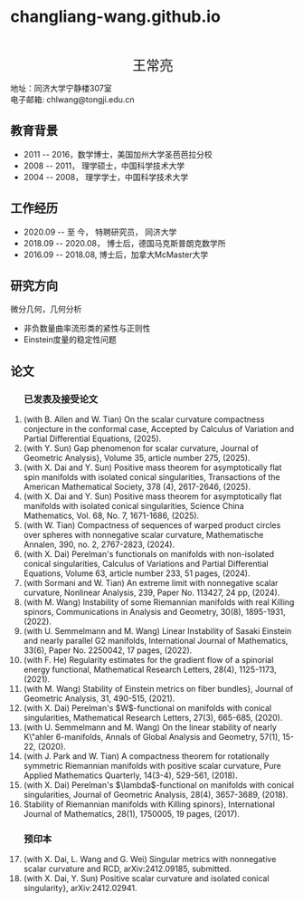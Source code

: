 # changliang-wang.github.io
<html>
  <head>
    <meta charset="UTF-8">  
  </head>
  <body>
    <p>
      <br>
    </p>
    <p align="center">
      <font size="5">王常亮</font>
    </p>
    <p>
      地址：同济大学宁静楼307室   
      <br>
      电子邮箱: chlwang@tongji.edu.cn
    </p>
    <h2 id="education">教育背景</h2>
    <ul>
      <li>
        2011 -- 2016，数学博士，美国加州大学圣芭芭拉分校
      </li>
      <li>
        2008 -- 2011， 理学硕士，中国科学技术大学
      </li>
      <li>
        2004 -- 2008， 理学学士，中国科学技术大学
      </li>
    </ul>
    <h2 id="employment">工作经历</h2>
    <ul>
      <li> 
        2020.09 -- 至 今，   特聘研究员， 同济大学
      </li>
      <li>
        2018.09 -- 2020.08，    博士后，德国马克斯普朗克数学所
      </li>
      <li>
        2016.09 -- 2018.08,      博士后，加拿大McMaster大学
      </li>
    </ul>
    <h2 id="research">研究方向</h2>
    微分几何，几何分析
      <ul>
        <li>
          非负数量曲率流形类的紧性与正则性
        </li>
        <li>
          Einstein度量的稳定性问题
        </li>
     </ul>
    <h2 id="paper">论文</h2>
    <ol>
      <h3 id="publication">已发表及接受论文</h3>
     <li>(with B. Allen and W. Tian) On the scalar curvature compactness conjecture in the conformal case, 
               Accepted by  Calculus of Variation and Partial Differential Equations, (2025).       </li>   
     <li> (with Y. Sun) Gap phenomenon for scalar curvature, 
                Journal of Geometric Analysis}, Volume 35, article number 275, (2025).        </li>  
     <li> (with X. Dai and Y. Sun) Positive mass theorem for asymptotically flat spin manifolds with isolated conical singularities,
              Transactions of the American Mathematical Society, 378 (4), 2617-2646, (2025).   </li>
     <li> (with X. Dai and Y. Sun)  Positive mass theorem for asymptotically flat manifolds with isolated conical singularities, 
             Science China Mathematics, Vol. 68, No. 7, 1671-1686, (2025).   </li>
    <li> (with W. Tian) Compactness of sequences of warped product circles over spheres with nonnegative scalar curvature, 
           Mathematische Annalen, 390, no. 2, 2767-2823, (2024).   </li>
     <li> (with X. Dai) Perelman's functionals on manifolds with non-isolated conical singularities,
           Calculus of Variations and Partial Differential Equations, Volume 63, article number 233, 51 pages, (2024).  </li>
     <li> (with Sormani and W. Tian) An extreme limit with nonnegative scalar curvature,
          Nonlinear Analysis, 239, Paper No. 113427, 24 pp, (2024).    </li>
     <li> (with M. Wang) Instability of some Riemannian manifolds with real Killing spinors, 
           Communications in Analysis and Geometry, 30(8), 1895-1931, (2022).   </li>
     <li> (with U. Semmelmann and M. Wang) Linear Instability of Sasaki Einstein and nearly parallel G2 manifolds,  
           International Journal of Mathematics, 33(6), Paper No. 2250042, 17 pages, (2022). </li>   
      <li> (with F. He)  Regularity estimates for the gradient flow of a spinorial energy functional, 
           Mathematical Research Letters, 28(4), 1125-1173, (2021). </li>    
      <li> (with M. Wang) Stability of Einstein metrics on fiber bundles},
              Journal of Geometric Analysis, 31, 490-515, (2021).  </li>  
      <li> (with X. Dai) Perelman's $W$-functional on manifolds with conical singularities,
                 Mathematical Research Letters, 27(3), 665-685, (2020).   </li>     
      <li> (with U. Semmelmann and M. Wang) On the linear stability of nearly K\"ahler 6-manifolds, 
               Annals of Global Analysis and Geometry, 57(1), 15-22, (2020).   </li>      
      <li> (with J. Park and W. Tian)  A compactness theorem for rotationally symmetric Riemannian manifolds with positive scalar curvature,
               Pure Applied Mathematics Quarterly, 14(3-4), 529-561, (2018).  </li>  
     <li> (with X. Dai) Perelman's $\lambda$-functional on manifolds with conical singularities,
              Journal of Geometric Analysis, 28(4), 3657-3689, (2018).  </li>   
      <li>  Stability of Riemannian manifolds with Killing spinors},
                International Journal of Mathematics, 28(1), 1750005, 19 pages, (2017). </li>    
     <h3 id="preprint">预印本</h3>
      <li> (with X. Dai, L. Wang and G. Wei) Singular metrics with nonnegative scalar curvature and RCD,  
               arXiv:2412.09185, submitted.  </li>
      <li> (with X. Dai, Y. Sun) Positive scalar curvature and isolated conical singularity}, 
                arXiv:2412.02941.  </li>   
    </ol>
 </body>
</html>
